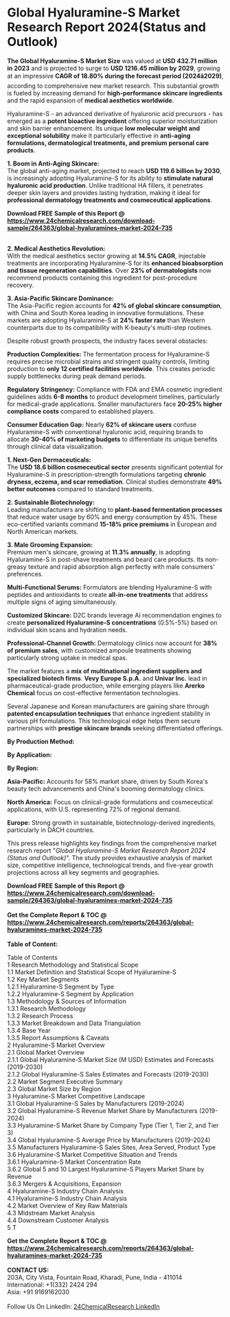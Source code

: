 <h1>Global Hyaluramine-S Market Research Report 2024(Status and Outlook)</h1><p><strong>The Global Hyaluramine-S Market Size</strong> was valued at <strong>USD 432.71 million in 2023</strong> and is projected to surge to <strong>USD 1216.45 million by 2029</strong>, growing at an impressive <strong>CAGR of 18.80% during the forecast period (2024â2029)</strong>, according to comprehensive new market research. This substantial growth is fueled by increasing demand for <strong>high-performance skincare ingredients</strong> and the rapid expansion of <strong>medical aesthetics worldwide</strong>.</p><p>Hyaluramine-S - an advanced derivative of hyaluronic acid precursors - has emerged as a <strong>potent bioactive ingredient</strong> offering superior moisturization and skin barrier enhancement. Its unique <strong>low molecular weight and exceptional solubility</strong> make it particularly effective in <strong>anti-aging formulations, dermatological treatments, and premium personal care products</strong>.</p><p><strong>1. Boom in Anti-Aging Skincare:</strong><br>
The global anti-aging market, projected to reach <strong>USD 119.6 billion by 2030</strong>, is increasingly adopting Hyaluramine-S for its ability to <strong>stimulate natural hyaluronic acid production</strong>. Unlike traditional HA fillers, it penetrates deeper skin layers and provides lasting hydration, making it ideal for <strong>professional dermatology treatments and cosmeceutical applications</strong>.</p><div><b>Download FREE Sample of this Report @ 
            <a href="https://www.24chemicalresearch.com/download-sample/264363/global-hyaluramines-market-2024-735">
            https://www.24chemicalresearch.com/download-sample/264363/global-hyaluramines-market-2024-735</a></b></div><br><p><strong>2. Medical Aesthetics Revolution:</strong><br>
With the medical aesthetics sector growing at <strong>14.5% CAGR</strong>, injectable treatments are incorporating Hyaluramine-S for its <strong>enhanced bioabsorption and tissue regeneration capabilities</strong>. Over <strong>23% of dermatologists</strong> now recommend products containing this ingredient for post-procedure recovery.</p><p><strong>3. Asia-Pacific Skincare Dominance:</strong><br>
The Asia-Pacific region accounts for <strong>42% of global skincare consumption</strong>, with China and South Korea leading in innovative formulations. These markets are adopting Hyaluramine-S at <strong>24% faster rate</strong> than Western counterparts due to its compatibility with K-beauty's multi-step routines.</p><p>Despite robust growth prospects, the industry faces several obstacles:</p><p><strong>Production Complexities:</strong> The fermentation process for Hyaluramine-S requires precise microbial strains and stringent quality controls, limiting production to <strong>only 12 certified facilities worldwide</strong>. This creates periodic supply bottlenecks during peak demand periods.</p><p><strong>Regulatory Stringency:</strong> Compliance with FDA and EMA cosmetic ingredient guidelines adds <strong>6-8 months</strong> to product development timelines, particularly for medical-grade applications. Smaller manufacturers face <strong>20-25% higher compliance costs</strong> compared to established players.</p><p><strong>Consumer Education Gap:</strong> Nearly <strong>62% of skincare users</strong> confuse Hyaluramine-S with conventional hyaluronic acid, requiring brands to allocate <strong>30-40% of marketing budgets</strong> to differentiate its unique benefits through clinical data visualization.</p><p><strong>1. Next-Gen Dermaceuticals:</strong><br>
The <strong>USD 18.6 billion cosmeceutical sector</strong> presents significant potential for Hyaluramine-S in prescription-strength formulations targeting <strong>chronic dryness, eczema, and scar remediation</strong>. Clinical studies demonstrate <strong>49% better outcomes</strong> compared to standard treatments.</p><p><strong>2. Sustainable Biotechnology:</strong><br>
Leading manufacturers are shifting to <strong>plant-based fermentation processes</strong> that reduce water usage by 60% and energy consumption by 45%. These eco-certified variants command <strong>15-18% price premiums</strong> in European and North American markets.</p><p><strong>3. Male Grooming Expansion:</strong><br>
Premium men's skincare, growing at <strong>11.3% annually</strong>, is adopting Hyaluramine-S in post-shave treatments and beard care products. Its non-greasy texture and rapid absorption align perfectly with male consumers' preferences.</p><p><strong>Multi-Functional Serums:</strong> Formulators are blending Hyaluramine-S with peptides and antioxidants to create <strong>all-in-one treatments</strong> that address multiple signs of aging simultaneously.</p><p><strong>Customized Skincare:</strong> D2C brands leverage AI recommendation engines to create <strong>personalized Hyaluramine-S concentrations</strong> (0.5%-5%) based on individual skin scans and hydration needs.</p><p><strong>Professional-Channel Growth:</strong> Dermatology clinics now account for <strong>38% of premium sales</strong>, with customized ampoule treatments showing particularly strong uptake in medical spas.</p><p>The market features a <strong>mix of multinational ingredient suppliers and specialized biotech firms</strong>. <strong>Vevy Europe S.p.A.</strong> and <strong>Univar Inc.</strong> lead in pharmaceutical-grade production, while emerging players like <strong>Arerko Chemical</strong> focus on cost-effective fermentation technologies.</p><p>Several Japanese and Korean manufacturers are gaining share through <strong>patented encapsulation techniques</strong> that enhance ingredient stability in various pH formulations. This technological edge helps them secure partnerships with <strong>prestige skincare brands</strong> seeking differentiated offerings.</p><p><strong>By Production Method:</strong></p><p><strong>By Application:</strong></p><p><strong>By Region:</strong></p><p><strong>Asia-Pacific:</strong> Accounts for 58% market share, driven by South Korea's beauty tech advancements and China's booming dermatology clinics.</p><p><strong>North America:</strong> Focus on clinical-grade formulations and cosmeceutical applications, with U.S. representing 72% of regional demand.</p><p><strong>Europe:</strong> Strong growth in sustainable, biotechnology-derived ingredients, particularly in DACH countries.</p><p>This press release highlights key findings from the comprehensive market research report "<em>Global Hyaluramine-S Market Research Report 2024 (Status and Outlook)</em>". The study provides exhaustive analysis of market size, competitive intelligence, technological trends, and five-year growth projections across all key segments and geographies.</p><div><b>Download FREE Sample of this Report @ 
            <a href="https://www.24chemicalresearch.com/download-sample/264363/global-hyaluramines-market-2024-735">
            https://www.24chemicalresearch.com/download-sample/264363/global-hyaluramines-market-2024-735</a></b></div><br><div><b>Get the Complete Report & TOC @ 
            <a href="https://www.24chemicalresearch.com/reports/264363/global-hyaluramines-market-2024-735">
            https://www.24chemicalresearch.com/reports/264363/global-hyaluramines-market-2024-735</a></b></div><br>
            <b>Table of Content:</b><p>Table of Contents<br />
1 Research Methodology and Statistical Scope<br />
1.1 Market Definition and Statistical Scope of Hyaluramine-S<br />
1.2 Key Market Segments<br />
1.2.1 Hyaluramine-S Segment by Type<br />
1.2.2 Hyaluramine-S Segment by Application<br />
1.3 Methodology & Sources of Information<br />
1.3.1 Research Methodology<br />
1.3.2 Research Process<br />
1.3.3 Market Breakdown and Data Triangulation<br />
1.3.4 Base Year<br />
1.3.5 Report Assumptions & Caveats<br />
2 Hyaluramine-S Market Overview<br />
2.1 Global Market Overview<br />
2.1.1 Global Hyaluramine-S Market Size (M USD) Estimates and Forecasts (2019-2030)<br />
2.1.2 Global Hyaluramine-S Sales Estimates and Forecasts (2019-2030)<br />
2.2 Market Segment Executive Summary<br />
2.3 Global Market Size by Region<br />
3 Hyaluramine-S Market Competitive Landscape<br />
3.1 Global Hyaluramine-S Sales by Manufacturers (2019-2024)<br />
3.2 Global Hyaluramine-S Revenue Market Share by Manufacturers (2019-2024)<br />
3.3 Hyaluramine-S Market Share by Company Type (Tier 1, Tier 2, and Tier 3)<br />
3.4 Global Hyaluramine-S Average Price by Manufacturers (2019-2024)<br />
3.5 Manufacturers Hyaluramine-S Sales Sites, Area Served, Product Type<br />
3.6 Hyaluramine-S Market Competitive Situation and Trends<br />
3.6.1 Hyaluramine-S Market Concentration Rate<br />
3.6.2 Global 5 and 10 Largest Hyaluramine-S Players Market Share by Revenue<br />
3.6.3 Mergers & Acquisitions, Expansion<br />
4 Hyaluramine-S Industry Chain Analysis<br />
4.1 Hyaluramine-S Industry Chain Analysis<br />
4.2 Market Overview of Key Raw Materials<br />
4.3 Midstream Market Analysis<br />
4.4 Downstream Customer Analysis<br />
5 T</p><div><b>Get the Complete Report & TOC @ 
            <a href="https://www.24chemicalresearch.com/reports/264363/global-hyaluramines-market-2024-735">
            https://www.24chemicalresearch.com/reports/264363/global-hyaluramines-market-2024-735</a></b></div><br><b>CONTACT US:</b><br>
            203A, City Vista, Fountain Road, Kharadi, Pune, India - 411014<br>
            International: +1(332) 2424 294<br>
            Asia: +91 9169162030 <br><br>
            Follow Us On LinkedIn: <a href="https://www.linkedin.com/company/24chemicalresearch/">24ChemicalResearch LinkedIn</a>
